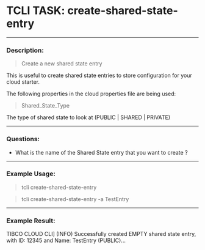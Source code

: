 # TCLI TASK: create-shared-state-entry

---
### Description:
> Create a new shared state entry

This is useful to create shared state entries to store configuration for your cloud starter.

The following properties in the cloud properties file are being used:

> Shared_State_Type

The type of shared state to look at (PUBLIC | SHARED | PRIVATE)

---
### Questions:

* What is the name of the Shared State entry that you want to create ?

---
### Example Usage:
> tcli create-shared-state-entry

> tcli create-shared-state-entry -a TestEntry

---
### Example Result:

TIBCO CLOUD CLI] (INFO)  Successfully created EMPTY shared state entry, with ID: 12345 and Name: TestEntry (PUBLIC)... 
